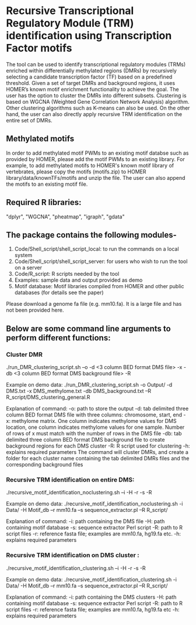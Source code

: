 # Recursive Transcriptional Regulatory Module (TRM) identification using Transcription Factor motifs
The tool can be used to identify transcriptional regulatory modules (TRMs) enriched within differentially methylated regions (DMRs) by recursively selecting a candidate transcription factor (TF) based on a predefined threshold. Given a set of target DMRs and background regions, it uses HOMER’s known motif enrichment functionality to achieve the goal. The user has the option to cluster the DMRs into different subsets. Clustering is based on WGCNA (Weighted Gene Correlation Network Analysis) algorithm. Other clustering algorithms such as K-means can also be used. On the other hand, the user can also directly apply recursive TRM identification on the entire set of DMRs. 

## Methylated motifs
In order to add methylated motif PWMs to an existing motif databse such as provided by HOMER, please add the motif PWMs to an existing library. For example, to add methylated motifs to HOMER's known motif library of vertebrates, please copy the motifs (motifs.zip) to HOMER library/data/knownTFs/motifs and unzip the file. The user can also append the motifs to an existing motif file.

## Required R libraries: 
"dplyr", "WGCNA", "pheatmap", "igraph", "gdata"

## The package contains the following modules-
1.	Code/Shell_script/shell_script_local: to run the commands on a local system
2.	Code/Shell_script/shell_script_server: for users who wish to run the tool on a server
3.	Code/R_script: R scripts needed by the tool
4.	Examples: sample data and output provided as demo
5.	Motif database: Motif libraries compiled from HOMER and other public databases (for details see the paper)

Please download a genome fa file (e.g. mm10.fa). It is a large file and has not been provided here.

## Below are some command line arguments to perform different functions:

### Cluster DMR 

./run_DMR_clustering_script.sh –o <path to output directory> -d <3 column BED format DMS file> -x <Methylome matrix> -db <3 column BED format DMS background file> -R <path to R script files>

Example on demo data:
./run_DMR_clustering_script.sh -o Output/ -d DMS.txt -x DMS_methylome.txt -db DMS_background.txt –R R_script/DMS_clustering_general.R

Explanation of command:
-o: path to store the output
-d: tab delimited three column BED format DMS file with three columns: chromosome, start, end
-x: methylome matrix. One column indicates methylome values for DMS location, one column indicates methylome values for one sample. Number of rows of x must match with the number of rows in the DMS file
-db: tab delimited three column BED format DMS background file to create background regions for each DMS cluster
-R: R script used for clustering
-h: explains required parameters
The command will cluster DMRs, and create a folder for each cluster name containing the tab delimited DMRs files and the corresponding background files

### Recursive TRM identification on entire DMS:

./recursive_motif_identification_noclustering.sh –i <path to input directory containing DMS> -H <path to motif database> -r <fasta file> -s <sequence extractor script> -R <path to R script files>

Example on demo data:
./recursive_motif_identification_noclustering.sh -i Data/ -H Motif_db –r mm10.fa –s sequence_extractor.pl –R R_script/

Explanation of command:
-i: path containing the DMS file
-H: path containing motif database 
-s:  sequence extractor Perl script
-R: path to R script files
-r: reference fasta file; examples are mm10.fa, hg19.fa etc.
-h: explains required parameters


### Recursive TRM identification on DMS cluster :

./recursive_motif_identification_clustering.sh –i <path to input directory containing DMS clusters> -H <path to motif database> -r <fasta file> -s <sequence extractor script> -R <path to R script files>

Example on demo data:
./recursive_motif_identification_clustering.sh -i Data/ -H Motif_db –r mm10.fa –s sequence_extractor.pl –R R_script/

Explanation of command:
-i: path containing the DMS clusters
-H: path containing motif database 
-s:  sequence extractor Perl script
-R: path to R script files
-r: reference fasta file; examples are mm10.fa, hg19.fa etc
-h: explains required parameters


